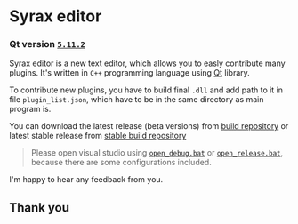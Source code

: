 # Syrax editor
### Qt version [`5.11.2`](https://download.qt.io/official_releases/qt/5.11/5.11.2/)
Syrax editor is a new text editor, which allows you to easly contribute many plugins. It's written in `C++` programming language using [Qt](www.qt.io/) library.

To contribute new plugins, you have to build final `.dll` and add path to it in file `plugin_list.json`, which have to be in the same directory as main program is.

You can download the latest release (beta versions) from [build repository](build/beta/) or latest stable release from [stable build repository](build/stable/)

> Please open visual studio using [`open_debug.bat`](open_debug.bat) or [`open_release.bat`](open_release.bat), because there are some configurations included.

I'm happy to hear any feedback from you. 

## Thank you

